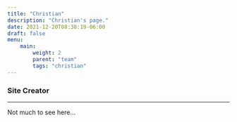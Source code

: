 ```yaml
---
title: "Christian"
description: "Christian's page."
date: 2021-12-20T08:38:19-06:00
draft: false
menu:
    main:
        weight: 2
        parent: "team"
        tags: "christian"
---
```


### Site Creator

---

Not much to see here...
